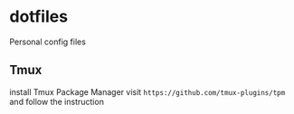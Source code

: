 # dotfiles
Personal config files

## Tmux
install Tmux Package Manager
visit `https://github.com/tmux-plugins/tpm` and follow the instruction

